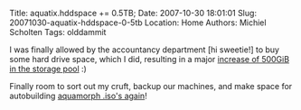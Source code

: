 Title: aquatix.hddspace += 0.5TB;
Date: 2007-10-30 18:01:01
Slug: 20071030-aquatix-hddspace-0-5tb
Location: Home
Authors: Michiel Scholten
Tags: olddammit

<p>I was finally allowed by the accountancy department [hi sweetie!] to buy some hard drive space, which I did, resulting in a major <a href="http://www.wdc.com/en/products/Products.asp?DriveID=224">increase of 500GiB in the storage pool</a> :)</p>

<p>Finally room to sort out my cruft, backup our machines, and make space for autobuilding <a href="http://aquariusoft.org/page/linux/aquamorph/">aquamorph .iso's again</a>!</p>